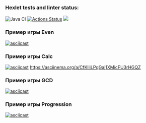 ### Hexlet tests and linter status:
![Java CI](https://github.com/nkrasnov322/java-project-lvl1/workflows/Java%20CI/badge.svg)
[![Actions Status](https://github.com/nkrasnov322/java-project-lvl1/workflows/hexlet-check/badge.svg)](https://github.com/nkrasnov322/java-project-lvl1/actions)
<a href="https://codeclimate.com/github/nkrasnov322/java-project-lvl1/maintainability"><img src="https://api.codeclimate.com/v1/badges/86b67f577c7c8e5e6f78/maintainability" /></a>

### Пример игры Even
[![asciicast](https://asciinema.org/a/sz9hCZRQYd8tOw6XSrOKyLl87.svg)](https://asciinema.org/a/sz9hCZRQYd8tOw6XSrOKyLl87)

### Пример игры Calc
[![asciicast](https://asciinema.org/a/CfKlliLPqGaj1XMicFU3rHGQZ.svg)](https://asciinema.org/a/CfKlliLPqGaj1XMicFU3rHGQZ)
https://asciinema.org/a/CfKlliLPqGaj1XMicFU3rHGQZ

### Пример игры GCD
[![asciicast](https://asciinema.org/a/Yb98sngWUKOajLHx2lAXu8Qvd.svg)](https://asciinema.org/a/Yb98sngWUKOajLHx2lAXu8Qvd)


### Пример игры Progression
[![asciicast](https://asciinema.org/a/m0Ru2RmCHv2ee5GnDtv0F0L0G.svg)](https://asciinema.org/a/m0Ru2RmCHv2ee5GnDtv0F0L0G)

